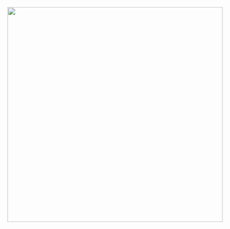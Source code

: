 <div id="header" align="center">
  <img src="https://media.giphy.com/media/dZX3AduGrY3uJ7qCsx/giphy.gif" width="500"/>
</div>
